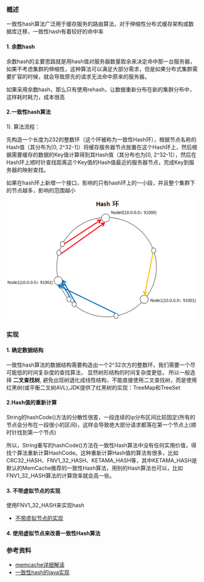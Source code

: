 ### 概述

一致性hash算法广泛用于缓存服务的路由算法，对于伸缩性分布式缓存架构或数据库迁移，一致性hash有着较好的命中率

#### 1. 余数hash

余数hash的主要思路就是用hash值对服务器数量取余来决定命中那一台服务器，如果不考虑集群的伸缩性，这种算法可以满足大部分需求，但是如果分布式集群需要扩容的时候，就会导致原先的请求无法命中原来的服务器。

如果采用余数hash，那么只有使用rehash，让数据重新分布在新的集群分布中，这样耗时耗力，成本很高

#### 2.一致性hash算法

1). 算法流程：

先构造一个长度为232的整数环（这个环被称为一致性Hash环），根据节点名称的Hash值（其分布为[0, 2^32-1]）将缓存服务器节点放置在这个Hash环上，然后根据需要缓存的数据的Key值计算得到其Hash值（其分布也为[0, 
2^32-1]），然后在Hash环上顺时针查找距离这个Key值的Hash值最近的服务器节点，完成Key到服务器的映射查找。

如果在hash环上新增一个接口，影响的只有hash环上的一小段，并且整个集群下的节点越多，影响的范围越小

![](../images/uniformity_hash.png)


### 实现


#### 1. 确定数据结构
一致性hash算法的数据结构需要构造出一个2^32次方的整数环，我们需要一个尽可能低的时间复杂度的查找算法， 显然树形结构的时间复杂度更低， 所以一般选择 **二叉查找树**, 
避免出现树退化成线性结构，不能直接使用二叉查找树，而是使用红黑树(或平衡二叉树AVL),JDK提供了红黑树的实现：TreeMap和TreeSet

#### 2.Hash值的重新计算

String的hashCode()方法的分散性很差，一段连续的ip分布区间比较固定(所有的节点会分布在一段很小的区间)，这样会导致绝大部分请求都落在第一个节点上(顺时针找到第一个节点)

所以，String重写的hashCode()方法在一致性Hash算法中没有任何实用价值，得找个算法重新计算HashCode。这种重新计算Hash值的算法有很多，比如CRC32_HASH、FNV1_32_HASH、KETAMA_HASH等，其中KETAMA_HASH是默认的MemCache推荐的一致性Hash算法，用别的Hash算法也可以，比如FNV1_32_HASH算法的计算效率就会高一些。

#### 3. 不带虚拟节点的实现

使用FNV1_32_HASH来实现hash

- [不带虚拟节点的实现]()

#### 4. 使用虚拟节点来改善一致性Hash算法

### 参考资料
- [memcache详细解读](http://www.cnblogs.com/xrq730/p/4948707.html)
- [一致性hash的java实现](https://www.cnblogs.com/xrq730/p/5186728.html)
